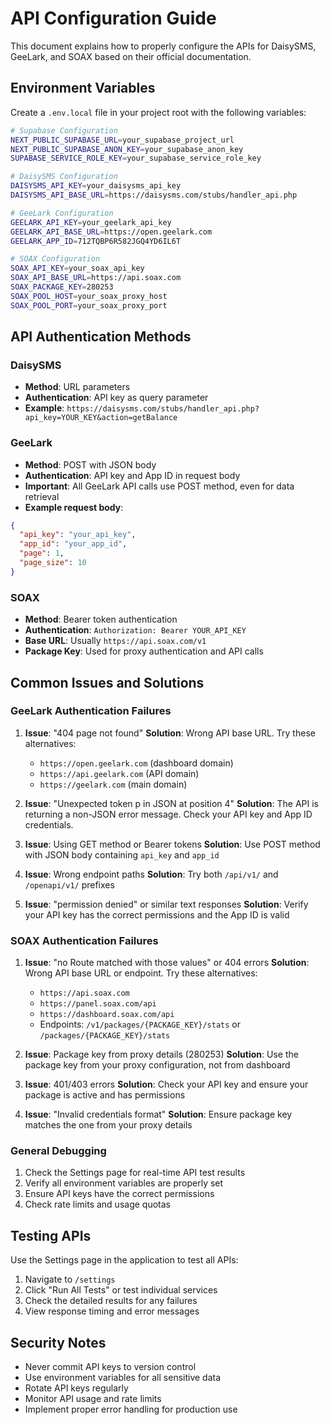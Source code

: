 # API Configuration Guide

This document explains how to properly configure the APIs for DaisySMS, GeeLark, and SOAX based on their official documentation.

## Environment Variables

Create a `.env.local` file in your project root with the following variables:

```bash
# Supabase Configuration
NEXT_PUBLIC_SUPABASE_URL=your_supabase_project_url
NEXT_PUBLIC_SUPABASE_ANON_KEY=your_supabase_anon_key
SUPABASE_SERVICE_ROLE_KEY=your_supabase_service_role_key

# DaisySMS Configuration
DAISYSMS_API_KEY=your_daisysms_api_key
DAISYSMS_API_BASE_URL=https://daisysms.com/stubs/handler_api.php

# GeeLark Configuration
GEELARK_API_KEY=your_geelark_api_key
GEELARK_API_BASE_URL=https://open.geelark.com
GEELARK_APP_ID=712TQBP6R582JGQ4YD6IL6T

# SOAX Configuration  
SOAX_API_KEY=your_soax_api_key
SOAX_API_BASE_URL=https://api.soax.com
SOAX_PACKAGE_KEY=280253
SOAX_POOL_HOST=your_soax_proxy_host
SOAX_POOL_PORT=your_soax_proxy_port
```

## API Authentication Methods

### DaisySMS
- **Method**: URL parameters
- **Authentication**: API key as query parameter
- **Example**: `https://daisysms.com/stubs/handler_api.php?api_key=YOUR_KEY&action=getBalance`

### GeeLark
- **Method**: POST with JSON body
- **Authentication**: API key and App ID in request body
- **Important**: All GeeLark API calls use POST method, even for data retrieval
- **Example request body**:
```json
{
  "api_key": "your_api_key",
  "app_id": "your_app_id",
  "page": 1,
  "page_size": 10
}
```

### SOAX
- **Method**: Bearer token authentication
- **Authentication**: `Authorization: Bearer YOUR_API_KEY`
- **Base URL**: Usually `https://api.soax.com/v1`
- **Package Key**: Used for proxy authentication and API calls

## Common Issues and Solutions

### GeeLark Authentication Failures
1. **Issue**: "404 page not found" 
   **Solution**: Wrong API base URL. Try these alternatives:
   - `https://open.geelark.com` (dashboard domain)
   - `https://api.geelark.com` (API domain)
   - `https://geelark.com` (main domain)

2. **Issue**: "Unexpected token p in JSON at position 4"
   **Solution**: The API is returning a non-JSON error message. Check your API key and App ID credentials.

3. **Issue**: Using GET method or Bearer tokens
   **Solution**: Use POST method with JSON body containing `api_key` and `app_id`

4. **Issue**: Wrong endpoint paths
   **Solution**: Try both `/api/v1/` and `/openapi/v1/` prefixes

5. **Issue**: "permission denied" or similar text responses
   **Solution**: Verify your API key has the correct permissions and the App ID is valid

### SOAX Authentication Failures
1. **Issue**: "no Route matched with those values" or 404 errors
   **Solution**: Wrong API base URL or endpoint. Try these alternatives:
   - `https://api.soax.com` 
   - `https://panel.soax.com/api`
   - `https://dashboard.soax.com/api`
   - Endpoints: `/v1/packages/{PACKAGE_KEY}/stats` or `/packages/{PACKAGE_KEY}/stats`

2. **Issue**: Package key from proxy details (280253)
   **Solution**: Use the package key from your proxy configuration, not from dashboard

3. **Issue**: 401/403 errors
   **Solution**: Check your API key and ensure your package is active and has permissions

4. **Issue**: "Invalid credentials format"
   **Solution**: Ensure package key matches the one from your proxy details

### General Debugging
1. Check the Settings page for real-time API test results
2. Verify all environment variables are properly set
3. Ensure API keys have the correct permissions
4. Check rate limits and usage quotas

## Testing APIs

Use the Settings page in the application to test all APIs:
1. Navigate to `/settings`
2. Click "Run All Tests" or test individual services
3. Check the detailed results for any failures
4. View response timing and error messages

## Security Notes

- Never commit API keys to version control
- Use environment variables for all sensitive data
- Rotate API keys regularly
- Monitor API usage and rate limits
- Implement proper error handling for production use 